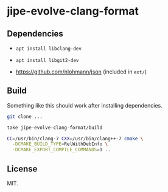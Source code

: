 # jipe-evolve-clang-format

## Dependencies

* `apt install libclang-dev`

* `apt install libgit2-dev`

* https://github.com/nlohmann/json (included in `ext/`)

## Build

Something like this should work after installing dependencies.

```zsh
git clone ...

take jipe-evolve-clang-format/build

CC=/usr/bin/clang-7 CXX=/usr/bin/clang++-7 cmake \
  -DCMAKE_BUILD_TYPE=RelWithDebInfo \
  -DCMAKE_EXPORT_COMPILE_COMMANDS=1 ..
```

## License

MIT.
